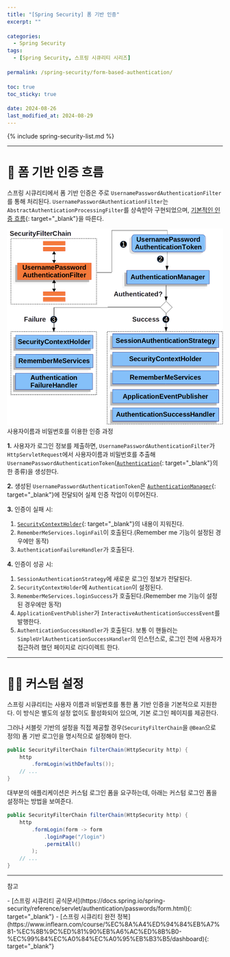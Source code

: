 ```yaml
---
title: "[Spring Security] 폼 기반 인증"
excerpt: ""

categories:
  - Spring Security
tags:
  - [Spring Security, 스프링 시큐리티 시리즈]

permalink: /spring-security/form-based-authentication/

toc: true
toc_sticky: true

date: 2024-08-26
last_modified_at: 2024-08-29
---
```


{% include spring-security-list.md %}

---
# 🌊 폼 기반 인증 흐름
스프링 시큐리티에서 폼 기반 인증은 주로 `UsernamePasswordAuthenticationFilter`를 통해 처리된다. `UsernamePasswordAuthenticationFilter`는 `AbstractAuthenticationProcessingFilter`를 상속받아 구현되었으며, [기본적인 인증 흐름](https://ijnooyah.github.io/spring-security/authentication-architecture/#-%EC%9D%B8%EC%A6%9D-%ED%9D%90%EB%A6%84authentication-flow){: target="_blank"}을 따른다.

![Authenticating Username and Password](/assets/images/posts_img/spring-security/form-based-authentication/usernamepasswordauthenticationfilter.png)사용자이름과 비밀번호를 이용한 인증 과정

**1.** 사용자가 로그인 정보를 제출하면, `UsernamePasswordAuthenticationFilter`가 `HttpServletRequest`에서 사용자이름과 비밀번호를 추출해 `UsernamePasswordAuthenticationToken`([`Authentication`](https://ijnooyah.github.io/spring-security/authentication-architecture/#-authentication){: target="_blank"}의 한 종류)을 생성한다.  

**2.** 생성된 `UsernamePasswordAuthenticationToken`은 [`AuthenticationManager`](https://ijnooyah.github.io/spring-security/authentication-architecture/#-authenticationmanager){: target="_blank"}에 전달되어 실제 인증 작업이 이루어진다.   

**3.** 인증이 실패 시:
1. [`SecurityContextHolder`](https://ijnooyah.github.io/spring-security/authentication-architecture/#-securitycontextholder){: target="_blank"}의 내용이 지워진다.
2. `RememberMeServices.loginFail`이 호출된다.(Remember me 기능이 설정된 경우에만 동작)
3. `AuthenticationFailureHandler`가 호출된다.  

**4.** 인증이 성공 시:
1. `SessionAuthenticationStrategy`에 새로운 로그인 정보가 전달된다.
2. `SecurityContextHolder`에 `Authentication`이 설정된다.
3. `RememberMeServices.loginSuccess`가 호출된다.(Remember me 기능이 설정된 경우에만 동작)
4. `ApplicationEventPublisher`가 `InteractiveAuthenticationSuccessEvent`를 발행한다.
5. `AuthenticationSuccessHandler`가 호출된다. 보통 이 핸들러는 `SimpleUrlAuthenticationSuccessHandler`의 인스턴스로, 로그인 전에 사용자가 접근하려 했던 페이지로 리다이렉트 한다.

---

# 🧑‍💻 커스텀 설정
스프링 시큐리티는 사용자 이름과 비밀번호를 통한 폼 기반 인증을 기본적으로 지원한다. 이 방식은 별도의 설정 없이도 활성화되어 있으며, 기본 로그인 페이지를 제공한다.  

그러나 서블릿 기반의 설정을 직접 제공할 경우(`SecurityFilterChain`을 `@Bean`으로 정의) 폼 기반 로그인을 명시적으로 설정해야 한다.
```java
public SecurityFilterChain filterChain(HttpSecurity http) {
	http
		.formLogin(withDefaults());
	// ...
}
```
대부분의 애플리케이션은 커스텀 로그인 폼을 요구하는데, 아래는 커스텀 로그인 폼을 설정하는 방법을 보여준다.
```java
public SecurityFilterChain filterChain(HttpSecurity http) {
	http
		.formLogin(form -> form
			.loginPage("/login")
			.permitAll()
		);
	// ...
}
```

  



---

<p class="ref">참고</p>
- [스프링 시큐리티 공식문서](https://docs.spring.io/spring-security/reference/servlet/authentication/passwords/form.html){: target="_blank"}
- [스프링 시큐리티 완전 정복](https://www.inflearn.com/course/%EC%8A%A4%ED%94%84%EB%A7%81-%EC%8B%9C%ED%81%90%EB%A6%AC%ED%8B%B0-%EC%99%84%EC%A0%84%EC%A0%95%EB%B3%B5/dashboard){: target="_blank"}

